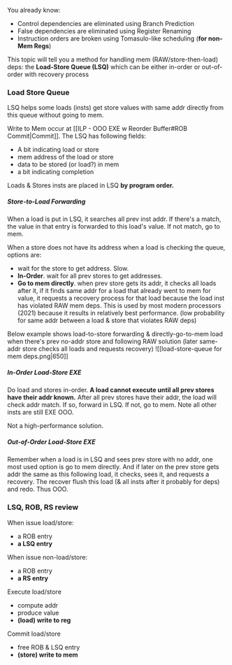 You already know:
- Control dependencies are eliminated using Branch Prediction
- False dependencies are eliminated using Register Renaming
- Instruction orders are broken using Tomasulo-like scheduling (**for non-Mem Regs**)

This topic will tell you a method for handling mem (RAW/store-then-load) deps: the **Load-Store Queue (LSQ)** which can be either in-order or out-of-order with recovery process

### Load Store Queue
LSQ helps some loads (insts) get store values with same addr directly from this queue without going to mem. 

Write to Mem occur at [[ILP - OOO EXE w Reorder Buffer#ROB Commit|Commit]]. The LSQ has following fields:
- A bit indicating load or store
- mem address of the load or store
- data to be stored (or load?) in mem
- a bit indicating completion

Loads & Stores insts are placed in LSQ **by program order.** 

##### Store-to-Load Forwarding

When a load is put in LSQ, it searches all prev inst addr. If there's a match, the value in that entry is forwarded to this load's value. If not match, go to mem. 

When a store does not have its address when a load is checking the queue, options are:
- wait for the store to get address. Slow.
- **In-Order**. wait for all prev stores to get addresses. 
- **Go to mem directly**. when prev store gets its addr, it checks all loads after it, if it finds same addr for a load that already went to mem for value, it requests a recovery process for that load because the load inst has violated RAW mem deps. This is used by most modern processors (2021) because it results in relatively best performance. (low probability for same addr between a load & store that violates RAW deps)

Below example shows load-to-store forwarding & directly-go-to-mem load when there's prev no-addr store and following RAW solution (later same-addr store checks all loads and requests recovery)
![[load-store-queue for mem deps.png|650]]

##### In-Order Load-Store EXE
Do load and stores in-order. **A load cannot execute until all prev stores have their addr known.** After all prev stores have their addr, the load will check addr match. If so, forward in LSQ. If not, go to mem. Note all other insts are still EXE OOO.

Not a high-performance solution.

##### Out-of-Order Load-Store EXE
Remember when a load is in LSQ and sees prev store with no addr, one most used option is go to mem directly. And if later on the prev store gets addr the same as this following load, it checks, sees it, and requests a recovery. The recover flush this load (& all insts after it probably for deps) and redo. Thus OOO. 

### LSQ, ROB, RS review
When issue load/store:
- a ROB entry
- **a LSQ entry**

When issue non-load/store:
- a ROB entry
- **a RS entry**

Execute load/store
- compute addr
- produce value
- **(load) write to reg**

Commit load/store
- free ROB & LSQ entry
- **(store) write to mem**



